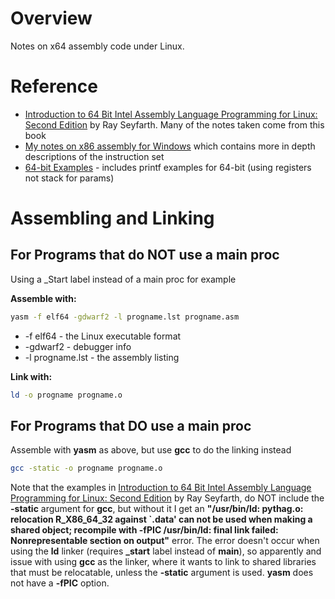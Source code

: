 # Overview

Notes on x64 assembly code under Linux.

# Reference

* [Introduction to 64 Bit Intel Assembly Language Programming for Linux: Second Edition](https://www.amazon.com/gp/product/B008H7HL3M/ref=oh_aui_d_detailpage_o00_?ie=UTF8&psc=1) by Ray Seyfarth.  Many of the notes taken come from this book
* [My notes on x86 assembly for Windows](https://github.com/GitLeeRepo/x86Andx64AsmNotes/blob/master/Windows_x86AsmNotes.md) which contains more in depth descriptions of the instruction set
* [64-bit Examples](https://www.csee.umbc.edu/portal/help/nasm/sample_64.shtml) - includes printf examples for 64-bit (using registers not stack for params)

# Assembling and Linking

## For Programs that do NOT use a main proc 

Using a _Start label instead of a main proc for example

**Assemble with:**

```bash
yasm -f elf64 -gdwarf2 -l progname.lst progname.asm
```

* -f elf64 - the Linux executable format
* -gdwarf2 - debugger info
* -l progname.lst - the assembly listing

**Link with:**

```bash
ld -o progname progname.o
```

## For Programs that DO use a main proc

Assemble with **yasm** as above, but use **gcc** to do the linking instead

```bash
gcc -static -o progname progname.o
```
Note that the examples in [Introduction to 64 Bit Intel Assembly Language Programming for Linux: Second Edition](https://www.amazon.com/gp/product/B008H7HL3M/ref=oh_aui_d_detailpage_o00_?ie=UTF8&psc=1) by Ray Seyfarth, do NOT include the **-static** argument for **gcc**, but without it I get an **"/usr/bin/ld: pythag.o: relocation R_X86_64_32 against `.data' can not be used when making a shared object; recompile with -fPIC /usr/bin/ld: final link failed: Nonrepresentable section on output"** error.  The error doesn't occur when using the **ld** linker (requires **_start** label instead of **main**), so apparently and issue with using **gcc** as the linker, where it wants to link to shared libraries that must be relocatable, unless the **-static** argument is used.  **yasm** does not have a **-fPIC** option.
